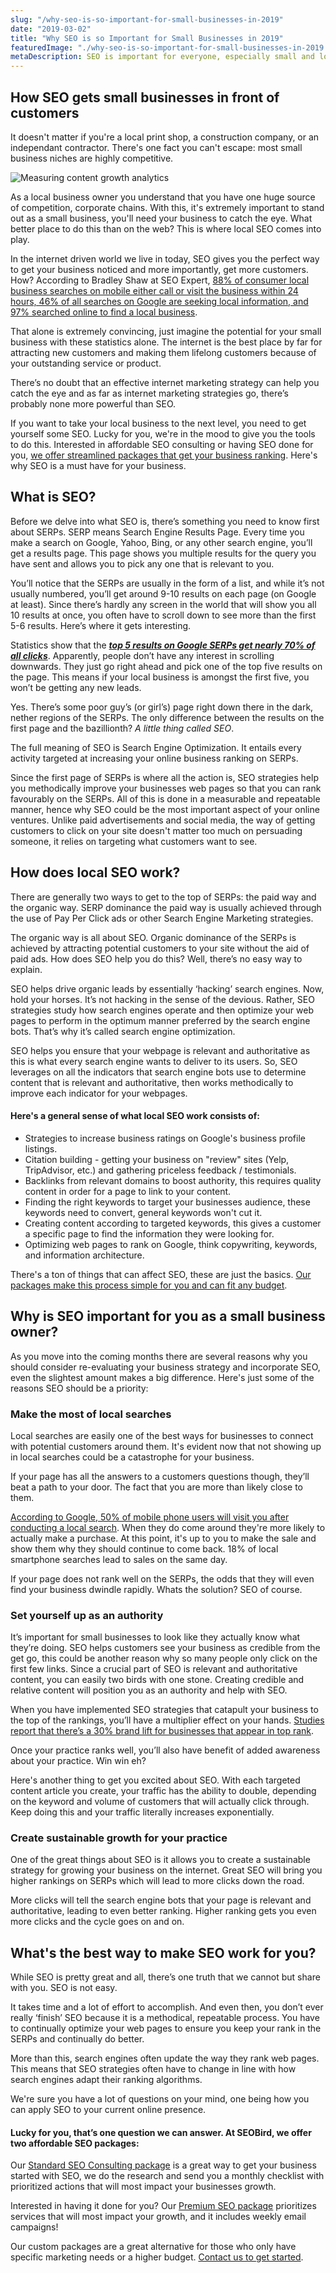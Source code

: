 ```yaml
---
slug: "/why-seo-is-so-important-for-small-businesses-in-2019"
date: "2019-03-02"
title: "Why SEO is so Important for Small Businesses in 2019"
featuredImage: "./why-seo-is-so-important-for-small-businesses-in-2019.jpg"
metaDescription: SEO is important for everyone, especially small and local businesses. We break down why local SEO is valuable to your business.
---
```


## How SEO gets small businesses in front of customers

It doesn't matter if you're a local print shop, a construction company, or an independant contractor. There's one fact you can't escape: most small business niches are highly competitive.

![Measuring content growth analytics](why-seo-is-so-important-for-small-businesses-in-2019.jpg 'Measuring content growth analytics')

As a local business owner you understand that you have one huge source of competition, corporate chains. With this, it's extremely important to stand out as a small business, you'll need your business to catch the eye. What better place to do this than on the web? This is where local SEO comes into play.

In the internet driven world we live in today, SEO gives you the perfect way to get your business noticed and more importantly, get more customers. How? According to Bradley Shaw at SEO Expert, [88% of consumer local business searches on mobile either call or visit the business within 24 hours, 46% of all searches on Google are seeking local information, and 97% searched online to find a local business](https://www.seoexpertbrad.com/local-seo-stats/).

That alone is extremely convincing, just imagine the potential for your small business with these statistics alone. The internet is the best place by far for attracting new customers and making them lifelong customers because of your outstanding service or product.

There’s no doubt that an effective internet marketing strategy can help you catch the eye and as far as internet marketing strategies go, there’s probably none more powerful than SEO.

If you want to take your local business to the next level, you need to get yourself some SEO. Lucky for you, we're in the mood to give you the tools to do this. Interested in affordable SEO consulting or having SEO done for you, [we offer streamlined packages that get your business ranking](https://www.seo-bird.com/services). Here's why SEO is a must have for your business.

## What is SEO?

Before we delve into what SEO is, there’s something you need to know first about SERPs. SERP means Search Engine Results Page. Every time you make a search on Google, Yahoo, Bing, or any other search engine, you’ll get a results page. This page shows you multiple results for the query you have sent and allows you to pick any one that is relevant to you.

You’ll notice that the SERPs are usually in the form of a list, and while it’s not usually numbered, you’ll get around 9-10 results on each page (on Google at least). Since there’s hardly any screen in the world that will show you all 10 results at once, you often have to scroll down to see more than the first 5-6 results. Here’s where it gets interesting.

Statistics show that the ***[top 5 results on Google SERPs get nearly 70% of all clicks](https://www.theleverageway.com/blog/how-far-down-the-search-engine-results-page-will-most-people-go/)***. Apparently, people don’t have any interest in scrolling downwards. They just go right ahead and pick one of the top five results on the page. This means if your local business is amongst the first five, you won’t be getting any new leads.

Yes. There’s some poor guy’s (or girl’s) page right down there in the dark, nether regions of the SERPs. The only difference between the results on the first page and the bazillionth? *A little thing called SEO*.

The full meaning of SEO is Search Engine Optimization. It entails every activity targeted at increasing your online business ranking on SERPs.

Since the first page of SERPs is where all the action is, SEO strategies help you methodically improve your businesses web pages so that you can rank favourably on the SERPs. All of this is done in a measurable and repeatable manner, hence why SEO could be the most important aspect of your online ventures. Unlike paid advertisements and social media, the way of getting customers to click on your site doesn't matter too much on persuading someone, it relies on targeting what customers want to see. 

## How does local SEO work?

There are generally two ways to get to the top of SERPs: the paid way and the organic way. SERP dominance the paid way is usually achieved through the use of Pay Per Click ads or other Search Engine Marketing strategies.

The organic way is all about SEO. Organic dominance of the SERPs is achieved by attracting potential customers to your site without the aid of paid ads. How does SEO help you do this? Well, there’s no easy way to explain.

SEO helps drive organic leads by essentially ‘hacking’ search engines. Now, hold your horses. It’s not hacking in the sense of the devious. Rather, SEO strategies study how search engines operate and then optimize your web pages to perform in the optimum manner preferred by the search engine bots. That’s why it’s called search engine optimization.

SEO helps you ensure that your webpage is relevant and authoritative as this is what every search engine wants to deliver to its users. So, SEO leverages on all the indicators that search engine bots use to determine content that is relevant and authoritative, then works methodically to improve each indicator for your webpages.

#### Here's a general sense of what local SEO work consists of:
- Strategies to increase business ratings on Google's business profile listings.
- Citation building - getting your business on "review" sites (Yelp, TripAdvisor, etc.) and gathering priceless feedback / testimonials.
- Backlinks from relevant domains to boost authority, this requires quality content in order for a page to link to your content.
- Finding the right keywords to target your businesses audience, these keywords need to convert, general keywords won't cut it.
- Creating content according to targeted keywords, this gives a customer a specific page to find the information they were looking for.
- Optimizing web pages to rank on Google, think copywriting, keywords, and information architecture.

There's a ton of things that can affect SEO, these are just the basics. [Our packages make this process simple for you and can fit any budget](https://www.seo-bird.com/services).

## Why is SEO important for you as a small business owner?

As you move into the coming months there are several reasons why you should consider re-evaluating your business strategy and incorporate SEO, even the slightest amount makes a big difference. Here's just some of the reasons SEO should be a priority:

### Make the most of local searches

Local searches are easily one of the best ways for businesses to connect with potential customers around them. It's evident now that not showing up in local searches could be a catastrophe for your business.

If your page has all the answers to a customers questions though, they’ll beat a path to your door. The fact that you are more than likely close to them. 

[According to Google, 50% of mobile phone users will visit you after conducting a local search](https://think.storage.googleapis.com/docs/how-advertisers-can-extend-their-relevance-with-search_research-studies.pdf). When they do come around they're more likely to actually make a purchase. At this point, it's up to you to make the sale and show them why they should continue to come back. 18% of local smartphone searches lead to sales on the same day.

If your page does not rank well on the SERPs, the odds that they will even find your business dwindle rapidly. Whats the solution? SEO of course.

### Set yourself up as an authority

It’s important for small businesses to look like they actually know what they’re doing. SEO helps customers see your business as credible from the get go, this could be another reason why so many people only click on the first few links. Since a crucial part of SEO is relevant and authoritative content, you can easily two birds with one stone. Creating credible and relative content will position you as an authority and help with SEO.

When you have implemented SEO strategies that catapult your business to the top of the rankings, you’ll have a multiplier effect on your hands. [Studies report that there’s a 30% brand lift for businesses that appear in top rank](https://seotribunal.com/blog/stats-to-understand-seo/). 

Once your practice ranks well, you’ll also have benefit of added awareness about your practice. Win win eh?

Here's another thing to get you excited about SEO. With each targeted content article you create, your traffic has the ability to double, depending on the keyword and volume of customers that will actually click through. Keep doing this and your traffic literally increases exponentially.

### Create sustainable growth for your practice

One of the great things about SEO is it allows you to create a sustainable strategy for growing your business on the internet. Great SEO will bring you higher rankings on SERPs which will lead to more clicks down the road.

More clicks will tell the search engine bots that your page is relevant and authoritative, leading to even better ranking. Higher ranking gets you even more clicks and the cycle goes on and on. 

## What's the best way to make SEO work for you?

While SEO is pretty great and all, there’s one truth that we cannot but share with you. SEO is not easy. 

It takes time and a lot of effort to accomplish. And even then, you don’t ever really ‘finish’ SEO because it is a methodical, repeatable process. You have to continually optimize your web pages to ensure you keep your rank in the SERPs and continually do better.

More than this, search engines often update the way they rank web pages. This means that SEO strategies often have to change in line with how search engines adapt their ranking algorithms. 

We're sure you have a lot of questions on your mind, one being how you can apply SEO to your current online presence.

#### Lucky for you, that’s one question we can answer. At SEOBird, we offer two affordable SEO packages:

Our [Standard SEO Consulting package](https://www.seo-bird.com/services/standard) is a great way to get your business started with SEO, we do the research and send you a monthly checklist with prioritized actions that will most impact your businesses growth.

Interested in having it done for you? Our [Premium SEO package](https://www.seo-bird.com/services/premium) prioritizes services that will most impact your growth, and it includes weekly email campaigns!

Our custom packages are a great alternative for those who only have specific marketing needs or a higher budget. [Contact us to get started](https://www.seo-bird.com/contact).


